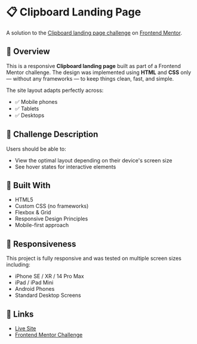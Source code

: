 # 📋 Clipboard Landing Page

A solution to the [Clipboard landing page challenge](https://www.frontendmentor.io/challenges/clipboard-landing-page-5cc9bccd6c4c91111378ecb9) on [Frontend Mentor](https://www.frontendmentor.io/).

## 🚀 Overview

This is a responsive **Clipboard landing page** built as part of a Frontend Mentor challenge. The design was implemented using **HTML** and **CSS** only — without any frameworks — to keep things clean, fast, and simple.

The site layout adapts perfectly across:

- ✅ Mobile phones
- ✅ Tablets
- ✅ Desktops

## 🎯 Challenge Description

Users should be able to:

- View the optimal layout depending on their device's screen size
- See hover states for interactive elements

## 🧱 Built With

- HTML5
- Custom CSS (no frameworks)
- Flexbox & Grid
- Responsive Design Principles
- Mobile-first approach

## 📱 Responsiveness

This project is fully responsive and was tested on multiple screen sizes including:

- iPhone SE / XR / 14 Pro Max
- iPad / iPad Mini
- Android Phones
- Standard Desktop Screens

## 🔗 Links

- [Live Site](https://codey260.github.io/clipboard-landing-page)
- [Frontend Mentor Challenge](https://www.frontendmentor.io/challenges/clipboard-landing-page-5cc9bccd6c4c91111378ecb9)

